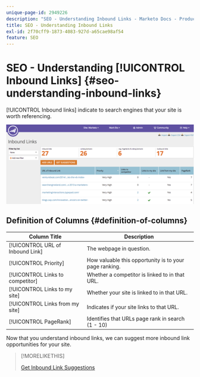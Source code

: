 ```yaml
---
unique-page-id: 2949226
description: "SEO - Understanding Inbound Links - Marketo Docs - Product Documentation"
title: SEO - Understanding Inbound Links
exl-id: 2f70cff9-1873-4083-927d-a65cae98af54
feature: SEO
---
```

# SEO - Understanding [!UICONTROL Inbound Links] {#seo-understanding-inbound-links}

[!UICONTROL Inbound links] indicate to search engines that your site is worth referencing.

![](assets/image2014-9-18-13-3a18-3a10.png)

## Definition of Columns {#definition-of-columns}

| Column Title |Description |
|---|---|
| [!UICONTROL URL of Inbound Link] |The webpage in question.  |
| [!UICONTROL Priority] |How valuable this opportunity is to your page ranking. |
| [!UICONTROL Links to competitor]  |Whether a competitor is linked to in that URL. |
| [!UICONTROL Links to my site] |Whether your site is linked to in that URL.  |
| [!UICONTROL Links from my site] |Indicates if your site links to that URL.  |
| [!UICONTROL PageRank]  |Identifies that URLs page rank in search (1 - 10) |

Now that you understand inbound links, we can suggest more inbound link opportunities for your site.

>[!MORELIKETHIS]
>
>[Get Inbound Link Suggestions](/help/marketo/product-docs/additional-apps/seo/inbound-links/seo-get-inbound-link-suggestions.md)
